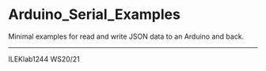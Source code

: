# Arduino_Serial_Examples
Minimal examples for read and write JSON data to an Arduino and back.

---
ILEKlab1244 WS20/21
